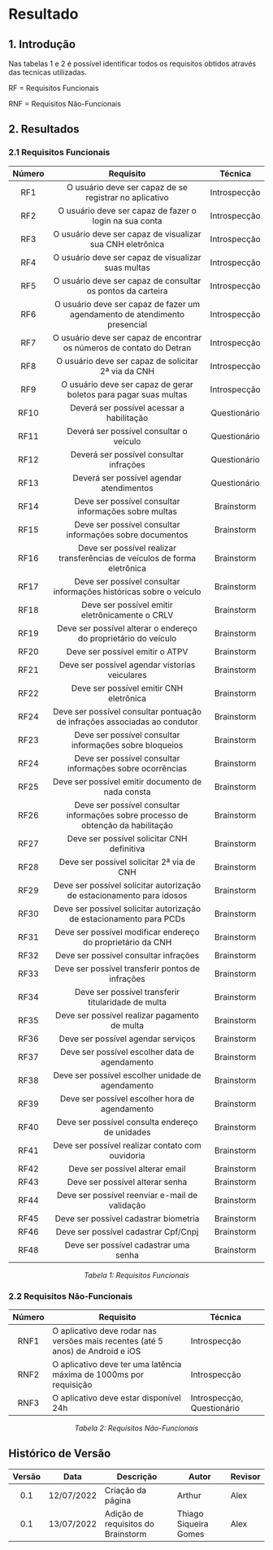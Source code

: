 # Resultado

## 1. Introdução
Nas tabelas 1 e 2 é possível identificar todos os requisitos obtidos através das tecnicas utilizadas.

RF = Requisitos Funcionais

RNF = Requisitos Não-Funcionais

## 2. Resultados

### 2.1 Requisitos Funcionais

<center>

| Número    | Requisito                                                                  | Técnica    |
| :-: |:-:|:-:|
| RF1 |O usuário deve ser capaz de se registrar no aplicativo                            |Introspecção|
| RF2 |O usuário deve ser capaz de fazer o login na sua conta                            |Introspecção|
| RF3 |O usuário deve ser capaz de visualizar sua CNH eletrônica                         |Introspecção|
| RF4 |O usuário deve ser capaz de visualizar suas multas                                |Introspecção|
| RF5 |O usuário deve ser capaz de consultar os pontos da carteira                       |Introspecção|
| RF6 |O usuário deve ser capaz de fazer um agendamento de atendimento presencial        |Introspecção|
| RF7 |O usuário deve ser capaz de encontrar os números de contato do Detran             |Introspecção|
| RF8 |O usuário deve ser capaz de solicitar 2ª via da CNH                               |Introspecção|
| RF9 |O usuário deve ser capaz de gerar boletos para pagar suas multas                  |Introspecção|
| RF10 |Deverá ser possível acessar a habilitação	                                     |Questionário|
| RF11 |Deverá ser possível consultar o veículo                                          |Questionário|
| RF12 |Deverá ser possível consultar infrações                                          |Questionário|
| RF13 |Deverá ser possível agendar atendimentos                                         |Questionário|
| RF14 |Deve ser possível consultar informações sobre multas                               |Brainstorm|
| RF15 |Deve ser possível consultar informações sobre documentos                           |Brainstorm|
| RF16 |Deve ser possível realizar transferências de veículos de forma eletrônica          |Brainstorm|
| RF17 |Deve ser possível consultar informações históricas sobre o veículo                 |Brainstorm|
| RF18 |Deve ser possível emitir eletrônicamente o CRLV                                    |Brainstorm|
| RF19 |Deve ser possível alterar o endereço do proprietário do veículo                    |Brainstorm|
| RF20 |Deve ser possível emitir o ATPV                                                    |Brainstorm|
| RF21 |Deve ser possível agendar vistorias veiculares                                     |Brainstorm|
| RF22 |Deve ser possível emitir CNH eletrônica                                            |Brainstorm|
| RF24 |Deve ser possível consultar pontuação de infrações associadas ao condutor          |Brainstorm|
| RF23 |Deve ser possível consultar informações sobre bloqueios                            |Brainstorm|
| RF24 |Deve ser possível consultar informações sobre ocorrências                          |Brainstorm|
| RF25 |Deve ser possível emitir documento de nada consta                                  |Brainstorm|
| RF26 |Deve ser possível consultar informações sobre processo de obtenção da habilitação  |Brainstorm|
| RF27 |Deve ser possível solicitar CNH definitiva                                         |Brainstorm|
| RF28 |Deve ser possível solicitar 2ª via de CNH                                          |Brainstorm|
| RF29 |Deve ser possível solicitar autorização de estacionamento para idosos              |Brainstorm|
| RF30 |Deve ser possível solicitar autorização de estacionamento para PCDs                |Brainstorm|
| RF31 |Deve ser possível modificar endereço do proprietário da CNH                        |Brainstorm|
| RF32 |Deve ser possível consultar infrações                                              |Brainstorm|
| RF33 |Deve ser possível transferir pontos de infrações                                   |Brainstorm|
| RF34 |Deve ser possível transferir titularidade de multa                                 |Brainstorm|
| RF35 |Deve ser possível realizar pagamento de multa                                      |Brainstorm|
| RF36 |Deve ser possível agendar serviços                                                 |Brainstorm|
| RF37 |Deve ser possível escolher data de agendamento                                     |Brainstorm|
| RF38 |Deve ser possível escolher unidade de agendamento                                  |Brainstorm|
| RF39 |Deve ser possível escolher hora de agendamento                                     |Brainstorm|
| RF40 |Deve ser possível consulta endereço de unidades                                    |Brainstorm|
| RF41 |Deve ser possível realizar contato com ouvidoria                                   |Brainstorm|
| RF42 |Deve ser possível alterar email                                                    |Brainstorm|
| RF43 |Deve ser possível alterar senha                                                    |Brainstorm|
| RF44 |Deve ser possível reenviar e-mail de validação                                     |Brainstorm|
| RF45 |Deve ser possível cadastrar biometria                                              |Brainstorm|
| RF46 |Deve ser possível cadastrar Cpf/Cnpj                                               |Brainstorm|
| RF48 |Deve ser possível cadastrar uma senha                                              |Brainstorm|


*Tabela 1: Requisitos Funcionais*
</center>

### 2.2 Requisitos Não-Funcionais

<center>

| Número     | Requisito                                                                     | Técnica    |
|------------|-------------------------------------------------------------------------------|------------|
|<center>RNF1|O aplicativo deve rodar nas versões mais recentes (até 5 anos) de Android e iOS|Introspecção|
|<center>RNF2|O aplicativo deve ter uma latência máxima de 1000ms por requisição             |Introspecção|
|<center>RNF3|O aplicativo deve estar disponível 24h                                         |Introspecção, Questionário|

*Tabela 2: Requisitos Não-Funcionais*

</center>

## Histórico de Versão

|  Versão   | Data       | Descrição           | Autor  | Revisor|
|-----------|------------|---------------------|--------|--------|
|<center>0.1| 12/07/2022 |Criação da página    | Arthur | Alex   |
|<center>0.1| 13/07/2022 |Adição de requisitos do Brainstorm    | Thiago Siqueira Gomes | Alex   |
